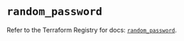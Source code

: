 # `random_password`

Refer to the Terraform Registry for docs: [`random_password`](https://registry.terraform.io/providers/hashicorp/random/3.7.2/docs/resources/password).

